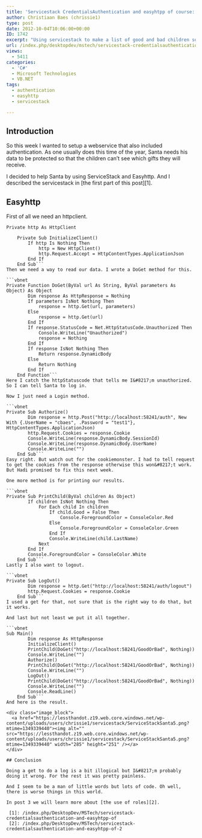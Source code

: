 ```yaml
---
title: 'Servicestack CredentialsAuthentication and easyhtpp of course: Part 2'
author: Christiaan Baes (chrissie1)
type: post
date: 2012-10-04T10:06:00+00:00
ID: 1742
excerpt: "Using servicestack to make a list of good and bad children so Santa can easily find what he needs when it's that time of the year again. And making an easyhttp client to go with it."
url: /index.php/desktopdev/mstech/servicestack-credentialsauthentication-and-easyhtpp-of-1/
views:
  - 5411
categories:
  - 'C#'
  - Microsoft Technologies
  - VB.NET
tags:
  - authentication
  - easyhttp
  - servicestack

---
```

## Introduction

So this week I wanted to setup a webservice that also included authentication. As one usually does this time of the year, Santa needs his data to be protected so that the children can&#8217;t see which gifts they will receive.

I decided to help Santa by using ServiceStack and Easyhttp. And I described the servicestack in [the first part of this post][1].

## Easyhttp

First of all we need an httpclient.

```vbnet
Private http As HttpClient

    Private Sub InitializeClient()
        If http Is Nothing Then
            http = New HttpClient()
            http.Request.Accept = HttpContentTypes.ApplicationJson
        End If
    End Sub```
Then we need a way to read our data. I wrote a DoGet method for this.

```vbnet
Private Function DoGet(ByVal url As String, ByVal parameters As Object) As Object
        Dim response As HttpResponse = Nothing
        If parameters IsNot Nothing Then
            response = http.Get(url, parameters)
        Else
            response = http.Get(url)
        End If
        If response.StatusCode = Net.HttpStatusCode.Unauthorized Then
            Console.WriteLine("Unauthorized")
            response = Nothing
        End If
        If response IsNot Nothing Then
            Return response.DynamicBody
        Else
            Return Nothing
        End If
    End Function```
Here I catch the httpStatuscode that tells me I&#8217;m unauthorized. So I can tell Santa to log in.

Now I just need a Login method.

```vbnet
Private Sub Authorize()
        Dim response = http.Post("http://localhost:58241/auth", New With {.UserName = "cbaes", .Password = "test1"}, HttpContentTypes.ApplicationJson)
        http.Request.Cookies = response.Cookie
        Console.WriteLine(response.DynamicBody.SessionId)
        Console.WriteLine(response.DynamicBody.UserName)
        Console.WriteLine("")
    End Sub```
Easy right. But watch out for the cookiemonster. I had to tell request to get the cookies from the response otherwise this won&#8217;t work. But Hadi promised to fix this next week.

One more method is for printing our results.

```vbnet
Private Sub PrintChild(ByVal children As Object)
        If children IsNot Nothing Then
            For Each child In children
                If child.Good = False Then
                    Console.ForegroundColor = ConsoleColor.Red
                Else
                    Console.ForegroundColor = ConsoleColor.Green
                End If
                Console.WriteLine(child.LastName)
            Next
        End If
        Console.ForegroundColor = ConsoleColor.White
    End Sub```
Lastly I also want to logout.

```vbnet
Private Sub LogOut()
        Dim response = http.Get("http://localhost:58241/auth/logout")
        http.Request.Cookies = response.Cookie
    End Sub```
I used a get for that, not sure that is the right way to do that, but it works.

And last but not least we put it all together.

```vbnet
Sub Main()
        Dim response As HttpResponse
        InitializeClient()
        PrintChild(DoGet("http://localhost:58241/GoodOrBad", Nothing))
        Console.WriteLine("")
        Authorize()
        PrintChild(DoGet("http://localhost:58241/GoodOrBad", Nothing))
        Console.WriteLine("")
        LogOut()
        PrintChild(DoGet("http://localhost:58241/GoodOrBad", Nothing))
        Console.WriteLine("")
        Console.ReadLine()
    End Sub```
And here is the result.

<div class="image_block">
  <a href="https://lessthandot.z19.web.core.windows.net/wp-content/uploads/users/chrissie1/servicestack/ServiceStackSanta5.png?mtime=1349339440"><img alt="" src="https://lessthandot.z19.web.core.windows.net/wp-content/uploads/users/chrissie1/servicestack/ServiceStackSanta5.png?mtime=1349339440" width="285" height="251" /></a>
</div>

## Conclusion

Doing a get to do a log is a bit illogical but I&#8217;m probably doing it wrong. For the rest it was pretty painless.

And I seem to be a man of little words but lots of code. Oh well, there is worse things in this world.

In post 3 we will learn more about [the use of roles][2].

 [1]: /index.php/DesktopDev/MSTech/servicestack-credentialsauthentication-and-easyhtpp-of
 [2]: /index.php/DesktopDev/MSTech/servicestack-credentialsauthentication-and-easyhtpp-of-2